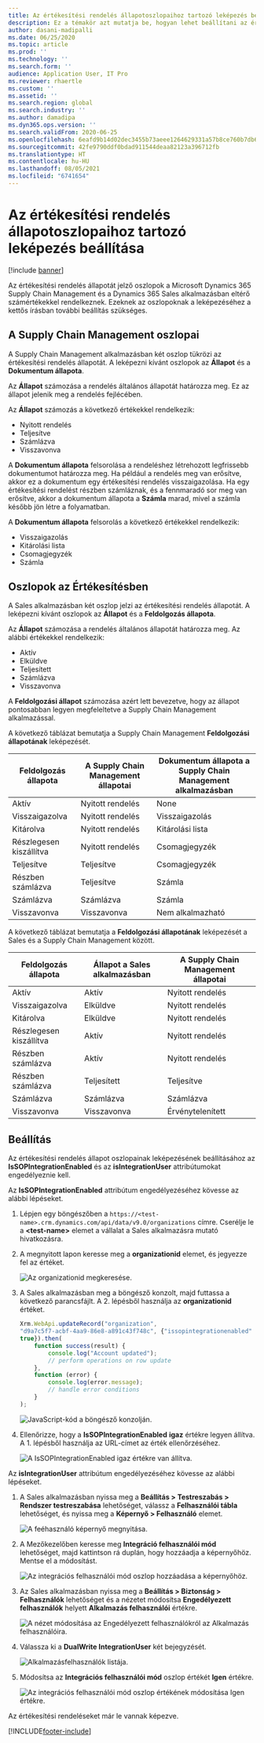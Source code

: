 ```yaml
---
title: Az értékesítési rendelés állapotoszlopaihoz tartozó leképezés beállítása
description: Ez a témakör azt mutatja be, hogyan lehet beállítani az értékesítési rendelés állapotoszlopait a kettős íráshoz.
author: dasani-madipalli
ms.date: 06/25/2020
ms.topic: article
ms.prod: ''
ms.technology: ''
ms.search.form: ''
audience: Application User, IT Pro
ms.reviewer: rhaertle
ms.custom: ''
ms.assetid: ''
ms.search.region: global
ms.search.industry: ''
ms.author: damadipa
ms.dyn365.ops.version: ''
ms.search.validFrom: 2020-06-25
ms.openlocfilehash: 6eafd9b14d02dec3455b73aeee1264629331a57b8ce760b7db6f6ddbaa7406b8
ms.sourcegitcommit: 42fe9790ddf0bdad911544deaa82123a396712fb
ms.translationtype: HT
ms.contentlocale: hu-HU
ms.lasthandoff: 08/05/2021
ms.locfileid: "6741654"
---
```

# <a name="set-up-the-mapping-for-the-sales-order-status-columns"></a>Az értékesítési rendelés állapotoszlopaihoz tartozó leképezés beállítása

[!include [banner](../../includes/banner.md)]

Az értékesítési rendelés állapotát jelző oszlopok a Microsoft Dynamics 365 Supply Chain Management és a Dynamics 365 Sales alkalmazásban eltérő számértékekkel rendelkeznek. Ezeknek az oszlopoknak a leképezéséhez a kettős írásban további beállítás szükséges.

## <a name="columns-in-supply-chain-management"></a>A Supply Chain Management oszlopai

A Supply Chain Management alkalmazásban két oszlop tükrözi az értékesítési rendelés állapotát. A leképezni kívánt oszlopok az **Állapot** és a **Dokumentum állapota**.

Az **Állapot** számozása a rendelés általános állapotát határozza meg. Ez az állapot jelenik meg a rendelés fejlécében.

Az **Állapot** számozás a következő értékekkel rendelkezik:

- Nyitott rendelés
- Teljesítve
- Számlázva
- Visszavonva

A **Dokumentum állapota** felsorolása a rendeléshez létrehozott legfrissebb dokumentumot határozza meg. Ha például a rendelés meg van erősítve, akkor ez a dokumentum egy értékesítési rendelés visszaigazolása. Ha egy értékesítési rendelést részben számláznak, és a fennmaradó sor meg van erősítve, akkor a dokumentum állapota a **Számla** marad, mivel a számla később jön létre a folyamatban.

A **Dokumentum állapota** felsorolás a következő értékekkel rendelkezik:

- Visszaigazolás
- Kitárolási lista
- Csomagjegyzék
- Számla

## <a name="columns-in-sales"></a>Oszlopok az Értékesítésben

A Sales alkalmazásban két oszlop jelzi az értékesítési rendelés állapotát. A leképezni kívánt oszlopok az **Állapot** és a **Feldolgozás állapota**.

Az **Állapot** számozása a rendelés általános állapotát határozza meg. Az alábbi értékekkel rendelkezik:

- Aktív
- Elküldve
- Teljesített
- Számlázva
- Visszavonva

A **Feldolgozási állapot** számozása azért lett bevezetve, hogy az állapot pontosabban legyen megfeleltetve a Supply Chain Management alkalmazással.

A következő táblázat bemutatja a Supply Chain Management **Feldolgozási állapotának** leképezését.

| Feldolgozás állapota   | A Supply Chain Management állapotai | Dokumentum állapota a Supply Chain Management alkalmazásban |
|---------------------|-----------------------------------|--------------------------------------------|
| Aktív              | Nyitott rendelés                        | None                                       |
| Visszaigazolva           | Nyitott rendelés                        | Visszaigazolás                               |
| Kitárolva              | Nyitott rendelés                        | Kitárolási lista                               |
| Részlegesen kiszállítva | Nyitott rendelés                        | Csomagjegyzék                               |
| Teljesítve           | Teljesítve                         | Csomagjegyzék                               |
| Részben számlázva  | Teljesítve                         | Számla                                    |
| Számlázva            | Számlázva                          | Számla                                    |
| Visszavonva           | Visszavonva                         | Nem alkalmazható                             |

A következő táblázat bemutatja a **Feldolgozási állapotának** leképezését a Sales és a Supply Chain Management között.

| Feldolgozás állapota   | Állapot a Sales alkalmazásban | A Supply Chain Management állapotai |
|---------------------|-----------------|-----------------------------------|
| Aktív              | Aktív          | Nyitott rendelés                        |
| Visszaigazolva           | Elküldve       | Nyitott rendelés                        |
| Kitárolva              | Elküldve       | Nyitott rendelés                        |
| Részlegesen kiszállítva | Aktív          | Nyitott rendelés                        |
| Részben számlázva  | Aktív          | Nyitott rendelés                        |
| Részben számlázva  | Teljesített       | Teljesítve                         |
| Számlázva            | Számlázva        | Számlázva                          |
| Visszavonva           | Visszavonva       | Érvénytelenített                         |

## <a name="setup"></a>Beállítás

Az értékesítési rendelés állapot oszlopainak leképezésének beállításához az **IsSOPIntegrationEnabled** és az **isIntegrationUser** attribútumokat engedélyeznie kell.

Az **IsSOPIntegrationEnabled** attribútum engedélyezéséhez kövesse az alábbi lépéseket.

1. Lépjen egy böngészőben a `https://<test-name>.crm.dynamics.com/api/data/v9.0/organizations` címre. Cserélje le a **\<test-name\>** elemet a vállalat a Sales alkalmazásra mutató hivatkozásra.
2. A megnyitott lapon keresse meg a **organizationid** elemet, és jegyezze fel az értéket.

    ![Az organizationid megkeresése.](media/sales-map-orgid.png)

3. A Sales alkalmazásban meg a böngésző konzolt, majd futtassa a következő parancsfájlt. A 2. lépésből használja az **organizationid** értéket.

    ```javascript
    Xrm.WebApi.updateRecord("organization",
    "d9a7c5f7-acbf-4aa9-86e8-a891c43f748c", {"issopintegrationenabled" :
    true}).then(
        function success(result) {
            console.log("Account updated");
            // perform operations on row update
        },
        function (error) {
            console.log(error.message);
            // handle error conditions
        }
    );
    ```

    ![JavaScript-kód a böngésző konzolján.](media/sales-map-script.png)

4. Ellenőrizze, hogy a **IsSOPIntegrationEnabled** **igaz** értékre legyen állítva. A 1. lépésből használja az URL-címet az érték ellenőrzéséhez.

    ![A IsSOPIntegrationEnabled igaz értékre van állítva.](media/sales-map-integration-enabled.png)

Az **isIntegrationUser** attribútum engedélyezéséhez kövesse az alábbi lépéseket.

1. A Sales alkalmazásban nyissa meg a **Beállítás \> Testreszabás \> Rendszer testreszabása** lehetőséget, válassz a **Felhasználói tábla** lehetőséget, és nyissa meg a **Képernyő \> Felhasználó** elemet.

    ![A feéhasználó képernyő megnyitása.](media/sales-map-user.png)

2. A Mezőkezelőben keresse meg **Integráció felhasználói mód** lehetőséget, majd kattintson rá duplán, hogy hozzáadja a képernyőhöz. Mentse el a módosítást.

    ![Az integrációs felhasználói mód oszlop hozzáadása a képernyőhöz.](media/sales-map-field-explorer.png)

3. Az Sales alkalmazásban nyissa meg a **Beállítás \> Biztonság \> Felhasználók** lehetőséget és a nézetet módosítsa **Engedélyezett felhasználók** helyett **Alkalmazás felhasználói** értékre.

    ![A nézet módosítása az Engedélyezett felhasználókról az Alkalmazás felhasználóira.](media/sales-map-enabled-users.png)

4. Válassza ki a **DualWrite IntegrationUser** két bejegyzését.

    ![Alkalmazásfelhasználók listája.](media/sales-map-user-mode.png)

5. Módosítsa az **Integrációs felhasználói mód** oszlop értékét **Igen** értékre.

    ![Az integrációs felhasználói mód oszlop értékének módosítása Igen értékre.](media/sales-map-user-mode-yes.png)

Az értékesítési rendeléseket már le vannak képezve.


[!INCLUDE[footer-include](../../../../includes/footer-banner.md)]